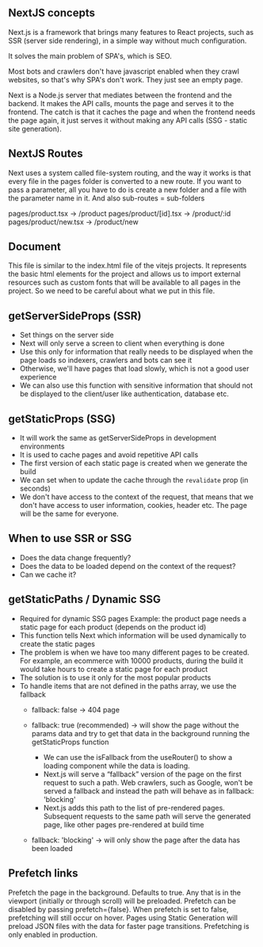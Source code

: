 ## NextJS concepts

Next.js is a framework that brings many features to React projects,
such as SSR (server side rendering), in a simple way without much configuration.

It solves the main problem of SPA's, which is SEO.

Most bots and crawlers don't have javascript enabled when they crawl websites,
so that's why SPA's don't work. They just see an empty page.

Next is a Node.js server that mediates between the frontend and the backend.
It makes the API calls, mounts the page and serves it to the frontend. The catch is
that it caches the page and when the frontend needs the page again,
it just serves it without making any API calls (SSG - static site generation).

## NextJS Routes

Next uses a system called file-system routing, and the way it works is that every
file in the pages folder is converted to a new route. If you want to pass a parameter,
all you have to do is create a new folder and a file with the parameter name in it.
And also sub-routes = sub-folders

pages/product.tsx -> /product
pages/product/[id].tsx -> /product/:id
pages/product/new.tsx -> /product/new

## Document

This file is similar to the index.html file of the vitejs projects. It represents
the basic html elements for the project and allows us to import external resources
such as custom fonts that will be available to all pages in the project. So we need to
be careful about what we put in this file.

## getServerSideProps (SSR)

- Set things on the server side
- Next will only serve a screen to client when everything is done
- Use this only for information that really needs to be displayed when the page
loads so indexers, crawlers and bots can see it
- Otherwise, we'll have pages that load slowly, which is not a good user experience
- We can also use this function with sensitive information that should not be
displayed to the client/user like authentication, database etc.

## getStaticProps (SSG)

- It will work the same as getServerSideProps in development environments
- It is used to cache pages and avoid repetitive API calls
- The first version of each static page is created when we generate the build
- We can set when to update the cache through the `revalidate` prop (in seconds)
- We don't have access to the context of the request, that means that we don't
have access to user information, cookies, header etc. The page will be the same
for everyone.

## When to use SSR or SSG
- Does the data change frequently?
- Does the data to be loaded depend on the context of the request?
- Can we cache it?

## getStaticPaths / Dynamic SSG
- Required for dynamic SSG pages
Example: the product page needs a static page for each product (depends on the product id)
- This function tells Next which information will be used dynamically to create the static pages
- The problem is when we have too many different pages to be created. For example,
an ecommerce with 10000 products, during the build it would take hours to create
a static page for each product
- The solution is to use it only for the most popular products
- To handle items that are not defined in the paths array, we use the fallback
  - fallback: false -> 404 page

  - fallback: true (recommended) -> will show the page without the params data and
  try to get that data in the background running the getStaticProps function
    - We can use the isFallback from the useRouter() to show a loading component
    while the data is loading.
    - Next.js will serve a “fallback” version of the page on the first request
    to such a path. Web crawlers, such as Google, won't be served a fallback and
    instead the path will behave as in fallback: 'blocking'
    - Next.js adds this path to the list of pre-rendered pages. Subsequent requests to the
    same path will serve the generated page, like other pages pre-rendered at build time

  - fallback: 'blocking' -> will only show the page after the data has been loaded

## Prefetch links

Prefetch the page in the background. Defaults to true. Any <Link /> that is in the
viewport (initially or through scroll) will be preloaded. Prefetch can be disabled
by passing prefetch={false}. When prefetch is set to false, prefetching will still
occur on hover. Pages using Static Generation will preload JSON files with the data
for faster page transitions. Prefetching is only enabled in production.

